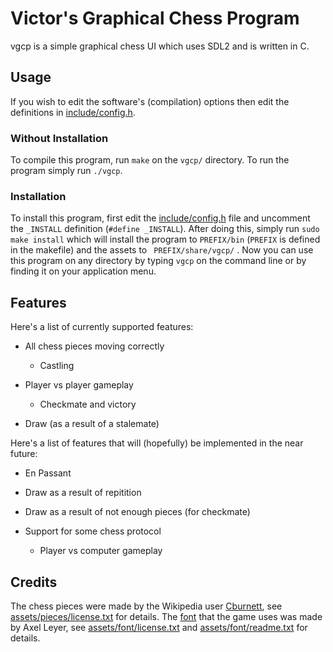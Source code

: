 # Victor's Graphical Chess Program

vgcp is a simple graphical chess UI which uses SDL2 and is written in C.

## Usage 

If you wish to edit the software's (compilation) options then edit the definitions in [include/config.h](include/config.h).

### Without Installation

To compile this program, run ``` make ``` on the ``` vgcp/ ``` directory. To run the program simply run ``` ./vgcp ```.

### Installation

To install this program, first edit the [include/config.h](include/config.h) file and uncomment the ``` _INSTALL ``` definition (``` #define _INSTALL ```). After doing this, simply run ``` sudo make install ``` which will install the program to ``` PREFIX/bin ``` (``` PREFIX ``` is defined in the makefile) and the assets to ``` PREFIX/share/vgcp/``` . Now you can use this program on any directory by typing ``` vgcp ``` on the command line or by finding it on your application menu.


## Features 

Here's a list of currently supported features:

  - All chess pieces moving correctly

    - Castling

  - Player vs player gameplay

    - Checkmate and victory

  - Draw (as a result of a stalemate)


Here's a list of features that will (hopefully) be implemented in the near future:

  - En Passant

  - Draw as a result of repitition

  - Draw as a result of  not enough pieces (for checkmate)

  - Support for some chess protocol

    - Player vs computer gameplay

## Credits

The chess pieces were made by the Wikipedia user [Cburnett](https://en.wikipedia.org/wiki/User:Cburnett), see [assets/pieces/license.txt](assets/pieces/license.txt) for details. The [font](https://fontstruct.com/fontstructions/show/55273) that the game uses was made by Axel Leyer, see [assets/font/license.txt](assets/font/license.txt) and [assets/font/readme.txt](assets/font/readme.txt) for details.
